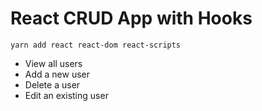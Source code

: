 # React CRUD App with Hooks

```
yarn add react react-dom react-scripts
```

- View all users
- Add a new user
- Delete a user
- Edit an existing user